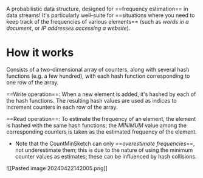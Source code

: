 A probabilistic data structure, designed for ==frequency estimation== in data streams! 
It's particularly well-suite for ==situations where you need to keep track of the frequencies of various elements== (such as *words in a document*, or *IP addresses accessing a website*).

# How it works

Consists of a two-dimensional array of counters, along with several hash functions (e.g. a few hundred), with each hash function corresponding to one row of the array.

==Write operation==: When a new element is added, it's hashed by each of the hash functions. The resulting hash values are used as indices to increment counters in each row of the array.

==Read operation==: To estimate the frequency of an element, the element is hashed with the same hash functions; the *MINIMUM* value among the corresponding counters is taken as the estimated frequency of the element.
- Note that the CountMinSketch can only ==*overestimate frequencies*==, not underestimate them; this is due to the nature of using the minimum counter values as estimates; these can be influenced by hash collisions.

![[Pasted image 20240422142005.png]]

